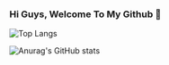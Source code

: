### Hi Guys, Welcome To My Github 👋

<!--
**8pig/8pig** is a ✨ _special_ ✨ repository because its `README.md` (this file) appears on your GitHub profile.

Here are some ideas to get you started:

- 🔭 I’m currently working on ...
- 🌱 I’m currently learning ...
- 👯 I’m looking to collaborate on ...
- 🤔 I’m looking for help with ...
- 💬 Ask me about ...
- 📫 How to reach me: ...
- 😄 Pronouns: ...
- ⚡ Fun fact: ...

-->
![Top Langs](https://github-readme-stats.vercel.app/api/top-langs/?username=8pig&show_owner=true&bg_color=30,e96443,904e95&title_color=fff&text_color=fff)

![Anurag's GitHub stats](https://github-readme-stats.vercel.app/api?username=8pig&bg_color=30,e96443,904e95&title_color=fff&text_color=fff)

